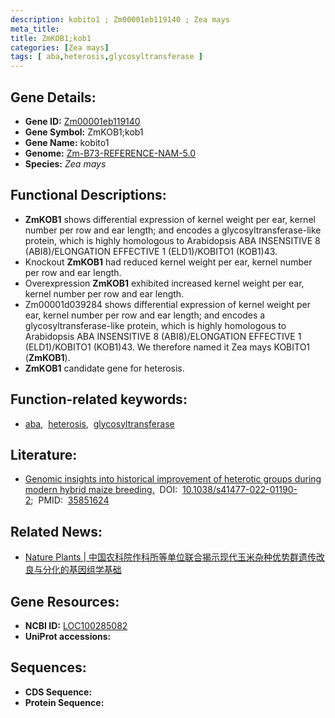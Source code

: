 ```yaml
---
description: kobito1 ; Zm00001eb119140 ; Zea mays
meta_title:
title: ZmKOB1;kob1
categories: [Zea mays]
tags: [ aba,heterosis,glycosyltransferase ]
---
```


## Gene Details:
- **Gene ID:**	[Zm00001eb119140](https://www.maizegdb.org/gene_center/gene/Zm00001eb119140)
- **Gene Symbol:** ZmKOB1;kob1
- **Gene Name:** kobito1
- **Genome:** [Zm-B73-REFERENCE-NAM-5.0](https://www.maizegdb.org/genome/assembly/Zm-B73-REFERENCE-NAM-5.0)
- **Species:** *Zea mays*

## Functional Descriptions:
   - **ZmKOB1** shows differential expression of kernel weight per ear, kernel number per row and ear length; and encodes a glycosyltransferase-like protein, which is highly homologous to Arabidopsis ABA INSENSITIVE 8 (ABI8)/ELONGATION EFFECTIVE 1 (ELD1)/KOBITO1 (KOB1)43.
   - Knockout **ZmKOB1** had reduced kernel weight per ear, kernel number per row and ear length.
   - Overexpression **ZmKOB1** exhibited increased kernel weight per ear, kernel number per row and ear length.
   - Zm00001d039284 shows differential expression of kernel weight per ear, kernel number per row and ear length; and encodes a glycosyltransferase-like protein, which is highly homologous to Arabidopsis ABA INSENSITIVE 8 (ABI8)/ELONGATION EFFECTIVE 1 (ELD1)/KOBITO1 (KOB1)43. We therefore named it Zea mays KOBITO1 (**ZmKOB1**).
   - **ZmKOB1** candidate gene for heterosis.

## Function-related keywords:
- [aba](/tags/aba/),&nbsp;&nbsp;[heterosis](/tags/heterosis/),&nbsp;&nbsp;[glycosyltransferase](/tags/glycosyltransferase/)

## Literature:
   - [Genomic insights into historical improvement of heterotic groups during modern hybrid maize breeding.]( https://www.nature.com/articles/s41477-022-01190-2)&nbsp;&nbsp;DOI:&nbsp;&nbsp;[10.1038/s41477-022-01190-2](https://www.nature.com/articles/s41477-022-01190-2);&nbsp;&nbsp;PMID:&nbsp;&nbsp;[35851624](https://pubmed.ncbi.nlm.nih.gov/35851624/)

## Related News:
   - [Nature Plants | 中国农科院作科所等单位联合揭示现代玉米杂种优势群遗传改良与分化的基因组学基础](https://mp.weixin.qq.com/s?__biz=MzU3ODY3MDM0NA==&mid=2247520594&idx=1&sn=dd82833f0aed4d3b686dbd7e9b13f2d0&chksm=fd730b35ca0482232190d951c1e6c635101f7a3efb1409b8d2a0b481db2def28f68f6cb1c9ea&scene=27#wechat_redirect)

## Gene Resources:
- **NCBI ID:** [LOC100285082](https://www.ncbi.nlm.nih.gov/gene/?term=LOC100285082)
- **UniProt accessions:** [](https://www.uniprot.org/uniprotkb//entry)



## Sequences:
- **CDS Sequence:**
- **Protein Sequence:**
